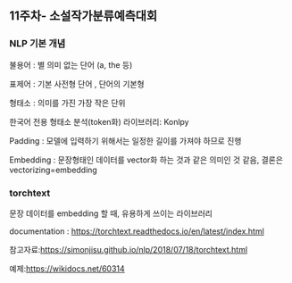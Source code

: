 ## 11주차- 소설작가분류예측대회

### NLP 기본 개념

불용어 : 별 의미 없는 단어 (a, the 등)

표제어 : 기본 사전형 단어 , 단어의 기본형

형태소 : 의미를 가진 가장 작은 단위

한국어 전용 형태소 분석(token화) 라이브러리: Konlpy 

Padding : 모델에 입력하기 위해서는 일정한 길이를 가져야 하므로 진행

Embedding : 문장형태인 데이터를 vector화 하는 것과 같은 의미인 것 같음, 결론은 vectorizing=embedding

### torchtext 

문장 데이터를 embedding 할 때, 유용하게 쓰이는 라이브러리

documentation : https://torchtext.readthedocs.io/en/latest/index.html

참고자료:https://simonjisu.github.io/nlp/2018/07/18/torchtext.html

예제:https://wikidocs.net/60314


